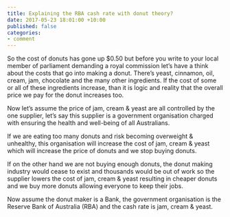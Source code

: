 ```yaml
---
title: Explaining the RBA cash rate with donut theory?
date: 2017-05-23 18:01:00 +10:00
published: false
categories:
- comment
---
```


So the cost of donuts has gone up $0.50 but before you write to your local member of parliament demanding a royal commission let’s have a think about the costs that go into making a donut.  There’s yeast, cinnamon, oil, cream, jam, chocolate and the many other ingredients. If the cost of some or all of these ingredients increase, than it is logic and reality that the overall price we pay for the donut increases too.

Now let’s assume the price of jam, cream & yeast are all controlled by the one supplier, let’s say this supplier is a government organisation charged with ensuring the health and well-being of all Australians. 

If we are eating too many donuts and risk becoming overweight & unhealthy, this organisation will increase the cost of jam, cream & yeast which will increase the price of donuts and we stop buying donuts.  

If on the other hand we are not buying enough donuts, the donut making industry would cease to exist and thousands would be out of work so the supplier lowers the cost of jam, cream & yeast resulting in cheaper donuts and we buy more donuts allowing everyone to keep their jobs.

Now assume the donut maker is a Bank, the government organisation is the Reserve Bank of Australia (RBA) and the cash rate is jam, cream & yeast.